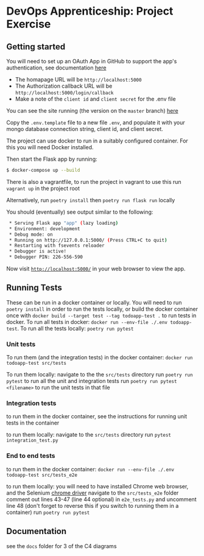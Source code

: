 # DevOps Apprenticeship: Project Exercise

## Getting started

You will need to set up an OAuth App in GitHub to support the app's authentication, see documentation [here](https://docs.github.com/en/developers/apps/building-oauth-apps/creating-an-oauth-app)
* The homapage URL will be `http://localhost:5000`
* The Authorization callback URL will be `http://localhost:5000/login/callback`
* Make a note of the `client id` and `client secret` for the .env file

You can see the site running (the version on the `master` branch) [here](http://jol-todo-webapp.azurewebsites.net/)

Copy the `.env.template` file to a new file `.env`, and populate it with your mongo database connection string, client id, and client secret.

The project can use docker to run in a suitably configured container. For this you will need Docker installed.

Then start the Flask app by running:
```bash
$ docker-compose up --build
```

There is also a vagrantfile, to run the project in vagrant
to use this run `vagrant up` in the project root

Alternatively, run `poetry install` then `poetry run flask run` locally

You should (eventually) see output similar to the following:
```bash
 * Serving Flask app "app" (lazy loading)
 * Environment: development
 * Debug mode: on
 * Running on http://127.0.0.1:5000/ (Press CTRL+C to quit)
 * Restarting with fsevents reloader
 * Debugger is active!
 * Debugger PIN: 226-556-590
```
Now visit [`http://localhost:5000/`](http://localhost:5000/) in your web browser to view the app.

## Running Tests
These can be run in a docker container or locally. You will need to run `poetry install` in order to run the tests locally, or build the docker container once with `docker build --target test --tag todoapp-test .` to run tests in docker. 
To run all tests in docker: `docker run --env-file ./.env todoapp-test`. 
To run all the tests locally: `poetry run pytest`

### Unit tests
To run them (and the integration tests) in the docker container: `docker run todoapp-test src/tests`

To run them locally: 
navigate to the the `src/tests` directory
run `poetry run pytest` to run all the unit and integration tests
run `poetry run pytest <filename>` to run the unit tests in that file

### Integration tests
to run them in the docker container, see the instructions for running unit tests in the container

to run them locally:
navigate to the `src/tests` directory
run `pytest integration_test.py`

### End to end tests
to run them in the docker container: `docker run --env-file ./.env todoapp-test src/tests_e2e`

to run them locally:
you will need to have installed Chrome web browser, and the Selenium [chrome driver](https://chromedriver.chromium.org/downloads)
navigate to the `src/tests_e2e` folder
comment out lines 43-47 (line 44 optional) in `e2e_tests.py` and uncomment line 48 (don't forget to reverse this if you switch to running them in a container)
run `poetry run pytest`

## Documentation
see the `docs` folder for 3 of the C4 diagrams
